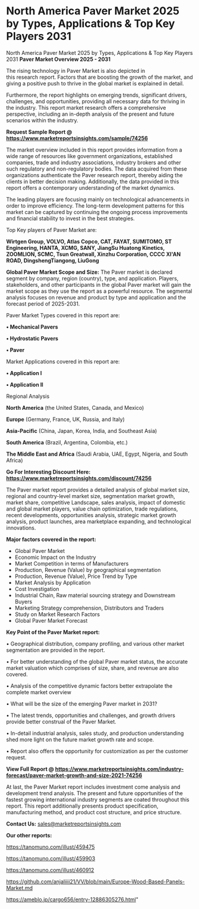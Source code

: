# North America Paver Market 2025 by Types, Applications & Top Key Players 2031
North America Paver Market 2025 by Types, Applications & Top Key Players 2031
<Strong> Paver Market Overview 2025 - 2031</strong>

The rising technology in Paver Market is also depicted in this research report. Factors that are boosting the growth of the market, and giving a positive push to thrive in the global market is explained in detail.

Furthermore, the report highlights on emerging trends, significant drivers, challenges, and opportunities, providing all necessary data for thriving in the industry. This report market research offers a comprehensive perspective, including an in-depth analysis of the present and future scenarios within the industry.

<strong>Request Sample Report @ <a href=https://www.marketreportsinsights.com/sample/74256>https://www.marketreportsinsights.com/sample/74256</a></strong>

The market overview included in this report provides information from a wide range of resources like government organizations, established companies, trade and industry associations, industry brokers and other such regulatory and non-regulatory bodies. The data acquired from these organizations authenticate the Paver research report, thereby aiding the clients in better decision making. Additionally, the data provided in this report offers a contemporary understanding of the market dynamics.

The leading players are focusing mainly on technological advancements in order to improve efficiency. The long-term development patterns for this market can be captured by continuing the ongoing process improvements and financial stability to invest in the best strategies.

Top Key players of Paver Market are:

<strong>Wirtgen Group, VOLVO, Atlas Copco, CAT, FAYAT, SUMITOMO, ST Engineering, HANTA, XCMG, SANY, JiangSu Huatong Kinetics, ZOOMLION, SCMC, Tsun Greatwall, Xinzhu Corporation, CCCC XI&#39;AN ROAD, DingshengTiangong, LiuGong</strong>

<strong><b>Global Paver Market Scope and Size:</b></strong>
The Paver market is declared segment by company, region (country), type, and application. Players, stakeholders, and other participants in the global Paver market will gain the market scope as they use the report as a powerful resource. The segmental analysis focuses on revenue and product by type and application and the forecast period of 2025-2031.

Paver Market Types covered in this report are:

<strong>• Mechanical Pavers

• Hydrostatic Pavers

• Paver</strong>

Market Applications covered in this report are:

<strong>• Application I

• Application II</strong> 

Regional Analysis

<strong>North America</strong> (the United States, Canada, and Mexico)

<strong>Europe</strong> (Germany, France, UK, Russia, and Italy)

<strong>Asia-Pacific</strong> (China, Japan, Korea, India, and Southeast Asia)

<strong>South America</strong> (Brazil, Argentina, Colombia, etc.)

<strong>The Middle East and Africa</strong> (Saudi Arabia, UAE, Egypt, Nigeria, and South Africa)

<strong>Go For Interesting Discount Here: <a href=https://www.marketreportsinsights.com/discount/74256>https://www.marketreportsinsights.com/discount/74256</a></strong>

The Paver market report provides a detailed analysis of global market size, regional and country-level market size, segmentation market growth, market share, competitive Landscape, sales analysis, impact of domestic and global market players, value chain optimization, trade regulations, recent developments, opportunities analysis, strategic market growth analysis, product launches, area marketplace expanding, and technological innovations.

<strong><b>Major factors covered in the report:</b></strong>
<ul>
  <li>Global Paver Market </li>
  <li>Economic Impact on the Industry</li>
  <li>Market Competition in terms of Manufacturers</li>
  <li>Production, Revenue (Value) by geographical segmentation</li>
  <li>Production, Revenue (Value), Price Trend by Type</li>
  <li>Market Analysis by Application</li>
  <li>Cost Investigation</li>
  <li>Industrial Chain, Raw material sourcing strategy and Downstream Buyers</li>
  <li>Marketing Strategy comprehension, Distributors and Traders</li>
  <li>Study on Market Research Factors</li>
  <li>Global Paver Market Forecast</li>
</ul>

<strong><b>Key Point of the Paver Market report:</b></strong>

• Geographical distribution, company profiling, and various other market segmentation are provided in the report.

• For better understanding of the global Paver market status, the accurate market valuation which comprises of size, share, and revenue are also covered.

• Analysis of the competitive dynamic factors better extrapolate the complete market overview

• What will be the size of the emerging Paver market in 2031?

• The latest trends, opportunities and challenges, and growth drivers provide better construal of the Paver Market.

• In-detail industrial analysis, sales study, and production understanding shed more light on the future market growth rate and scope.

• Report also offers the opportunity for customization as per the customer request.

<strong><b>View Full Report @ <a href=https://www.marketreportsinsights.com/industry-forecast/paver-market-growth-and-size-2021-74256>https://www.marketreportsinsights.com/industry-forecast/paver-market-growth-and-size-2021-74256</a></b></strong>


At last, the Paver Market report includes investment come analysis and development trend analysis. The present and future opportunities of the fastest growing international industry segments are coated throughout this report. This report additionally presents product specification, manufacturing method, and product cost structure, and price structure.

<strong>Contact Us:</strong>
sales@marketreportsinsights.com

<strong>Our other reports:</strong>

<a href=https://tanomuno.com/illust/459475>https://tanomuno.com/illust/459475</a>

<a href=https://tanomuno.com/illust/459903>https://tanomuno.com/illust/459903</a>

<a href=https://tanomuno.com/illust/460912>https://tanomuno.com/illust/460912</a>

<a href=https://github.com/anjaliiii21/VV/blob/main/Europe-Wood-Based-Panels-Market.md>https://github.com/anjaliiii21/VV/blob/main/Europe-Wood-Based-Panels-Market.md</a>

<a href=https://ameblo.jp/cargo656/entry-12886305276.html>https://ameblo.jp/cargo656/entry-12886305276.html</a>"
